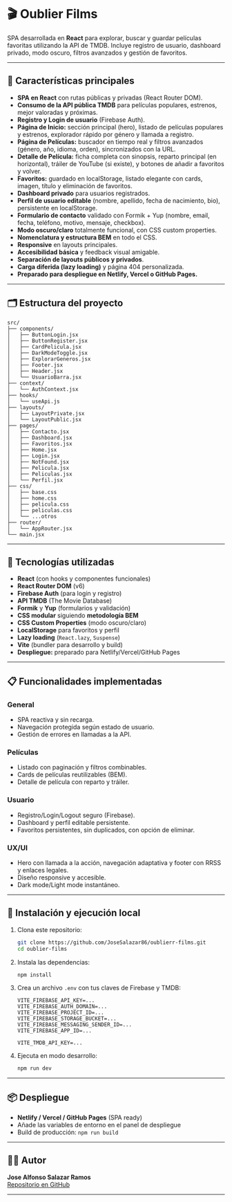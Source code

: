 # 🎬 Oublier Films

SPA desarrollada en **React** para explorar, buscar y guardar películas favoritas utilizando la API de TMDB. Incluye registro de usuario, dashboard privado, modo oscuro, filtros avanzados y gestión de favoritos.

---

## 🚀 Características principales

- **SPA en React** con rutas públicas y privadas (React Router DOM).
- **Consumo de la API pública TMDB** para películas populares, estrenos, mejor valoradas y próximas.
- **Registro y Login de usuario** (Firebase Auth).
- **Página de Inicio:** sección principal (hero), listado de películas populares y estrenos, explorador rápido por género y llamada a registro.
- **Página de Películas:** buscador en tiempo real y filtros avanzados (género, año, idioma, orden), sincronizados con la URL.
- **Detalle de Película:** ficha completa con sinopsis, reparto principal (en horizontal), tráiler de YouTube (si existe), y botones de añadir a favoritos y volver.
- **Favoritos:** guardado en localStorage, listado elegante con cards, imagen, título y eliminación de favoritos.
- **Dashboard privado** para usuarios registrados.
- **Perfil de usuario editable** (nombre, apellido, fecha de nacimiento, bio), persistente en localStorage.
- **Formulario de contacto** validado con Formik + Yup (nombre, email, fecha, teléfono, motivo, mensaje, checkbox).
- **Modo oscuro/claro** totalmente funcional, con CSS custom properties.
- **Nomenclatura y estructura BEM** en todo el CSS.
- **Responsive** en layouts principales.
- **Accesibilidad básica** y feedback visual amigable.
- **Separación de layouts públicos y privados**.
- **Carga diferida (lazy loading)** y página 404 personalizada.
- **Preparado para despliegue en Netlify, Vercel o GitHub Pages.**

---

## 🗂️ Estructura del proyecto

```
src/
├── components/
│   ├── ButtonLogin.jsx
│   ├── ButtonRegister.jsx
│   ├── CardPelicula.jsx
│   ├── DarkModeToggle.jsx
│   ├── ExplorarGeneros.jsx
│   ├── Footer.jsx
│   ├── Header.jsx
│   └── UsuarioBarra.jsx
├── context/
│   └── AuthContext.jsx
├── hooks/
│   └── useApi.js
├── layouts/
│   ├── LayoutPrivate.jsx
│   └── LayoutPublic.jsx
├── pages/
│   ├── Contacto.jsx
│   ├── Dashboard.jsx
│   ├── Favoritos.jsx
│   ├── Home.jsx
│   ├── Login.jsx
│   ├── NotFound.jsx
│   ├── Pelicula.jsx
│   ├── Peliculas.jsx
│   └── Perfil.jsx
├── css/
│   ├── base.css
│   ├── home.css
│   ├── pelicula.css
│   ├── peliculas.css
│   └── ...otros
├── router/
│   └── AppRouter.jsx
└── main.jsx
```

---

## 🎨 Tecnologías utilizadas

- **React** (con hooks y componentes funcionales)
- **React Router DOM** (v6)
- **Firebase Auth** (para login y registro)
- **API TMDB** (The Movie Database)
- **Formik** y **Yup** (formularios y validación)
- **CSS modular** siguiendo **metodología BEM**
- **CSS Custom Properties** (modo oscuro/claro)
- **LocalStorage** para favoritos y perfil
- **Lazy loading** (`React.lazy`, `Suspense`)
- **Vite** (bundler para desarrollo y build)
- **Despliegue:** preparado para Netlify/Vercel/GitHub Pages

---

## 📋 Funcionalidades implementadas

### **General**
- SPA reactiva y sin recarga.
- Navegación protegida según estado de usuario.
- Gestión de errores en llamadas a la API.

### **Películas**
- Listado con paginación y filtros combinables.
- Cards de películas reutilizables (BEM).
- Detalle de película con reparto y tráiler.

### **Usuario**
- Registro/Login/Logout seguro (Firebase).
- Dashboard y perfil editable persistente.
- Favoritos persistentes, sin duplicados, con opción de eliminar.

### **UX/UI**
- Hero con llamada a la acción, navegación adaptativa y footer con RRSS y enlaces legales.
- Diseño responsive y accesible.
- Dark mode/Light mode instantáneo.

---

## 📝 Instalación y ejecución local

1. Clona este repositorio:

   ```bash
   git clone https://github.com/JoseSalazar86/oublierr-films.git
   cd oublier-films
   ```

2. Instala las dependencias:

   ```bash
   npm install
   ```

3. Crea un archivo `.env` con tus claves de Firebase y TMDB:

   ```
   VITE_FIREBASE_API_KEY=...
   VITE_FIREBASE_AUTH_DOMAIN=...
   VITE_FIREBASE_PROJECT_ID=...
   VITE_FIREBASE_STORAGE_BUCKET=...
   VITE_FIREBASE_MESSAGING_SENDER_ID=...
   VITE_FIREBASE_APP_ID=...

   VITE_TMDB_API_KEY=...
   ```

4. Ejecuta en modo desarrollo:

   ```bash
   npm run dev
   ```

---

## 📦 Despliegue

- **Netlify / Vercel / GitHub Pages** (SPA ready)
- Añade las variables de entorno en el panel de despliegue
- Build de producción: `npm run build`

---



## 👨‍💻 Autor

**Jose Alfonso Salazar Ramos**  
[Repositorio en GitHub](https://github.com/JoseSalazar86/oublierr-films)

---

